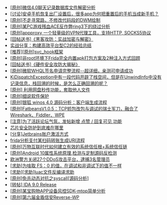 + [[原创]微信4.0聊天记录数据库文件解密分析](https://bbs.kanxue.com/thread-284417.htm)
+ [[讨论]安卓手机恢复出厂设置后，很多app为何把重置后的手机当成新手机？](https://bbs.kanxue.com/thread-284762.htm)
+ [[原创]不走寻常路，不修改代码段的DWM绘制](https://bbs.kanxue.com/thread-283488.htm)
+ [[原创]某PC游戏残血ACE反作弊ring3下的绕过分析](https://bbs.kanxue.com/thread-284667.htm)
+ [[原创]appproxy 一个轻量级的VPN代理工具，支持HTTP, SOCKS5协议](https://bbs.kanxue.com/thread-282002.htm)
+ [[回帖送书]《黑客攻防：实战加密与解密》](https://bbs.kanxue.com/thread-214470.htm)
+ [实战分享：构建高效平台型C2的经验总结](https://bbs.kanxue.com/thread-284782.htm)
+ [[推荐][原创]svc_hook框架](https://bbs.kanxue.com/thread-284713.htm)
+ [[原创]非root环境下Frida完全内置apk打包方案及2种注入方式回顾](https://bbs.kanxue.com/thread-284482.htm)
+ [[回帖送书]《硬件安全攻防大揭秘》](https://bbs.kanxue.com/thread-214894.htm)
+ [[原创]微软WHQL签名申请完整流程--超详细，亲测可申请成功](https://bbs.kanxue.com/thread-282868.htm)
+ [KiDispatchException中有一段代码开辟了栈空间，但是在UnwindInfo中没有记录信息，栈回溯的时候，是怎么正确回溯的呢？](https://bbs.kanxue.com/thread-284323.htm)
+ [[原创] 利用网盘秒传功能，套取他人文件](https://bbs.kanxue.com/thread-284783.htm)
+ [[原创]细说软件保护](https://bbs.kanxue.com/thread-284629.htm)
+ [[原创]银狐 winos 4.0 源码分析：客户端生成流程](https://bbs.kanxue.com/thread-284519.htm)
+ [[原创]FatbeansV1.0.5：TCP抓包改包与调试的瑞士军刀，融合了Wireshark、Fiddler、WPE](https://bbs.kanxue.com/thread-284571.htm)
+ [[注意]为了活跃论坛气氛，发帖新增 点赞 / 回复可见 功能](https://bbs.kanxue.com/thread-283857.htm)
+ [芯片安全防护到底难在哪里](https://bbs.kanxue.com/thread-284786.htm)
+ [[分享]Jetbrains账户激活方式](https://bbs.kanxue.com/thread-284298.htm)
+ [frida分析支付某扫码转账生成URI流程](https://bbs.kanxue.com/thread-284764.htm)
+ [[原创]万物互联时代如何建立有效的系统信任根+系统信任链](https://bbs.kanxue.com/thread-284792.htm)
+ [[原创]Android 10属性系统原理,检测与定制源码反检测](https://bbs.kanxue.com/thread-274100.htm)
+ [欧洲警方关闭27个DDoS攻击平台，逮捕3名管理员](https://bbs.kanxue.com/thread-284789.htm)
+ [[求助]为啥取 FS：0 的值，在调试和非调试下的值不一样](https://bbs.kanxue.com/thread-284788.htm)
+ [[求助][求助]luac文件反编译求助](https://bbs.kanxue.com/thread-284787.htm)
+ [[原创]免杀动态对抗之syscall[源码分析]](https://bbs.kanxue.com/thread-282013.htm)
+ [[转帖] IDA 9.0 Release](https://bbs.kanxue.com/thread-283917.htm)
+ [[原创]某宝购物APP设备风控SDK-mtop简单分析](https://bbs.kanxue.com/thread-284241.htm)
+ [[原创]第六届金盾信安Reverse-WP](https://bbs.kanxue.com/thread-284632.htm)
